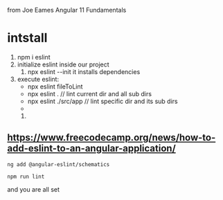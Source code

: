 
from Joe Eames Angular 11 Fundamentals

# intstall
1. npm i eslint
2. initialize eslint inside our project
	1. npx eslint --init
		it installs dependencies 
3. execute eslint:
	* npx eslint fileToLint 
	* npx eslint .                 // lint current dir and all sub dirs
	* npx eslint ./src/app        // lint specific dir and its sub dirs
	* 
	1. 


## https://www.freecodecamp.org/news/how-to-add-eslint-to-an-angular-application/

```
ng add @angular-eslint/schematics
```

```
npm run lint
```

and you are all set